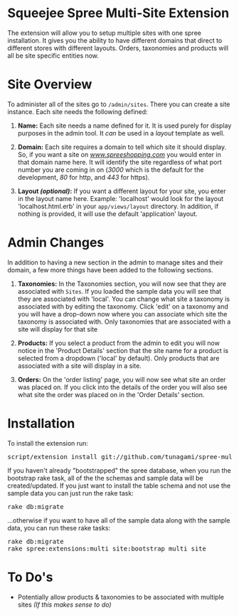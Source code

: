 # Squeejee Spree Multi-Site Extension

The extension will allow you to setup multiple sites with one spree installation.  It gives you the ability to have different domains that direct to different stores with different layouts.  Orders, taxonomies and products will all be site specific entities now.

# Site Overview

To administer all of the sites go to `/admin/sites`.  There you can create a site instance.  Each site needs the following defined:

1. **Name:** Each site needs a name defined for it.  It is used purely for display purposes in the admin tool.  It _can_ be used in a _layout_ template as well.

2. **Domain:** Each site requires a domain to tell which site it should display.  So, if you want a site on _www.spreeshopping.com_ you would enter in that domain name here.  It will identify the site regardless of what port number you are coming in on (_3000_ which is the default for the development, _80_ for http, and _443_ for https).

3. **Layout _(optional)_:** If you want a different layout for your site, you enter in the layout name here.  Example: 'localhost' would look for the layout 'localhost.html.erb' in your `app/views/layout` directory.  In addition, if nothing is provided, it will use the default 'application' layout.

# Admin Changes
In addition to having a new section in the admin to manage sites and their domain, a few more things have been added to the following sections.

1. **Taxonomies:** In the Taxonomies section, you will now see that they are associated with `Sites`.  If you loaded the sample data you will see that they are associated with 'local'.  You can change what site a taxonomy is associated with by editing the taxonomy.  Click 'edit' on a taxonomy and you will have a drop-down now where you can associate which site the taxonomy is associated with.  Only taxonomies that are associated with a site will display for that site

2. **Products:** If you select a product from the admin to edit you will now notice in the 'Product Details' section that the site name for a product is selected from a dropdown ('local' by default).  Only products that are associated with a site will display in a site.

3. **Orders:** On the 'order listing' page, you will now see what site an order was placed on.  If you click into the details of the order you will also see what site the order was placed on in the 'Order Details' section.

# Installation

To install the extension run:
<pre>
script/extension install git://github.com/tunagami/spree-multi-site.git
</pre>

If you haven't already "bootstrapped" the spree database, when you run the bootstrap rake task, all of the the schemas and sample data will be created/updated.  If you just want to install the table schema and not use the sample data you can just run the rake task:
<pre>
rake db:migrate
</pre>
...otherwise if you want to have all of the sample data along with the sample data, you can run these rake tasks:
<pre>
rake db:migrate
rake spree:extensions:multi_site:bootstrap_multi_site
</pre>

# To Do's
+ Potentially allow products & taxonomies to be associated with multiple sites _(If this makes sense to do)_ 
